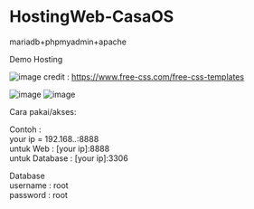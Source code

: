 # HostingWeb-CasaOS

mariadb+phpmyadmin+apache

Demo Hosting

![image](https://github.com/user-attachments/assets/7fc4407c-84cb-4f17-9f53-222a40a5dfb2)
credit : https://www.free-css.com/free-css-templates <br>


![image](https://github.com/user-attachments/assets/9efb9d00-177a-40f7-b71f-d08f56d51748)
![image](https://github.com/user-attachments/assets/5c7dfa08-3e2e-49d7-b2f9-009b3f19d0fe)





Cara pakai/akses: <br>

Contoh : <br>
your ip = 192.168.*.*:8888 <br>
untuk Web : [your ip]:8888 <br>
untuk Database  : [your ip]:3306 <br>

Database <br>
username : root <br>
password : root <br>
